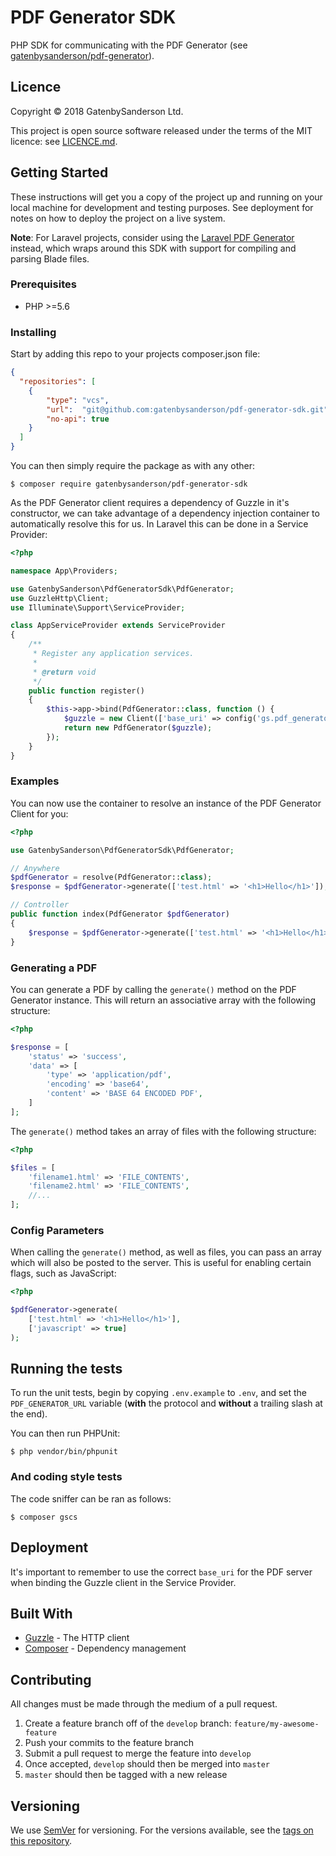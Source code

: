 # PDF Generator SDK

PHP SDK for communicating with the PDF Generator (see [gatenbysanderson/pdf-generator](https://github.com/gatenbysanderson/pdf-generator)).

## Licence

Copyright &copy; 2018 GatenbySanderson Ltd.

This project is open source software released under the terms of the MIT licence: see [LICENCE.md](LICENCE.md).

## Getting Started

These instructions will get you a copy of the project up and running on your local machine for development and testing purposes. See deployment for notes on how to deploy the project on a live system.

**Note**: For Laravel projects, consider using the [Laravel PDF Generator](https://github.com/gatenbysanderson/laravel-pdf-generator) instead, which wraps around this SDK with support for compiling and parsing Blade files.

### Prerequisites

* PHP >=5.6

### Installing

Start by adding this repo to your projects composer.json file:

```json
{
  "repositories": [
    {
        "type": "vcs",
        "url":  "git@github.com:gatenbysanderson/pdf-generator-sdk.git",
        "no-api": true
    }
  ]
}
```

You can then simply require the package as with any other:

```
$ composer require gatenbysanderson/pdf-generator-sdk
```

As the PDF Generator client requires a dependency of Guzzle in it's constructor, we can take advantage of a dependency injection container to automatically resolve this for us.
In Laravel this can be done in a Service Provider:

```php
<?php

namespace App\Providers;

use GatenbySanderson\PdfGeneratorSdk\PdfGenerator;
use GuzzleHttp\Client;
use Illuminate\Support\ServiceProvider;

class AppServiceProvider extends ServiceProvider
{
    /**
     * Register any application services.
     *
     * @return void
     */
    public function register()
    {
        $this->app->bind(PdfGenerator::class, function () {
            $guzzle = new Client(['base_uri' => config('gs.pdf_generator_url')]);
            return new PdfGenerator($guzzle);
        });
    }
}
```

### Examples

You can now use the container to resolve an instance of the PDF Generator Client for you:

```php
<?php

use GatenbySanderson\PdfGeneratorSdk\PdfGenerator;

// Anywhere
$pdfGenerator = resolve(PdfGenerator::class);
$response = $pdfGenerator->generate(['test.html' => '<h1>Hello</h1>']);

// Controller
public function index(PdfGenerator $pdfGenerator)
{
    $response = $pdfGenerator->generate(['test.html' => '<h1>Hello</h1>']);
}
```

### Generating a PDF

You can generate a PDF by calling the `generate()` method on the PDF Generator instance. This will return an associative array with the following structure:

```php
<?php

$response = [
    'status' => 'success',
    'data' => [
        'type' => 'application/pdf',
        'encoding' => 'base64',
        'content' => 'BASE 64 ENCODED PDF',
    ]
];
```

The `generate()` method takes an array of files with the following structure:

```php
<?php

$files = [
    'filename1.html' => 'FILE_CONTENTS',
    'filename2.html' => 'FILE_CONTENTS',
    //...
];
```

### Config Parameters

When calling the `generate()` method, as well as files, you can pass an array which will also be posted to the server.
This is useful for enabling certain flags, such as JavaScript:

```php
<?php

$pdfGenerator->generate(
    ['test.html' => '<h1>Hello</h1>'], 
    ['javascript' => true]
);
```

## Running the tests

To run the unit tests, begin by copying `.env.example` to `.env`, and set the `PDF_GENERATOR_URL` variable (**with** the protocol and **without** a trailing slash at the end).

You can then run PHPUnit:

```
$ php vendor/bin/phpunit
```

### And coding style tests

The code sniffer can be ran as follows:

```
$ composer gscs
```

## Deployment

It's important to remember to use the correct `base_uri` for the PDF server when binding the Guzzle client in the Service Provider.

## Built With

* [Guzzle](http://docs.guzzlephp.org//) - The HTTP client
* [Composer](https://getcomposer.org/) - Dependency management

## Contributing

All changes must be made through the medium of a pull request.

1. Create a feature branch off of the `develop` branch: `feature/my-awesome-feature`
2. Push your commits to the feature branch
3. Submit a pull request to merge the feature into `develop`
4. Once accepted, `develop` should then be merged into `master`
5. `master` should then be tagged with a new release


## Versioning

We use [SemVer](http://semver.org/) for versioning. For the versions available, see the [tags on this repository](https://github.com/gatenbysanderson/pdf-generator-sdk/tags).

